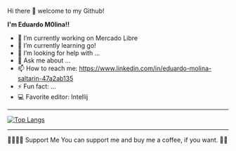 
Hi there 👋 welcome to my Github!


**I'm Eduardo M0lina!!** 

- 🔭 I’m currently working on Mercado Libre
- 🌱 I’m currently learning go!
- 🤔 I’m looking for help with ...
- 💬 Ask me about ...
- 📫 How to reach me: https://www.linkedin.com/in/eduardo-molina-saltarin-47a2ab135
- ⚡ Fun fact: ...
- :computer: Favorite editor: Intellij

<hr />

[![Top Langs](https://github-readme-stats.vercel.app/api/top-langs/?username=Eduardo-M0lina&langs_count=10&hide=java,javascript,flutter,php)](https://github.com/Eduardo-M0lina/github-readme-stats)

<hr />
🤜🏻🤛🏻 Support Me
You can support me and buy me a coffee, if you want. 🙏🏻
